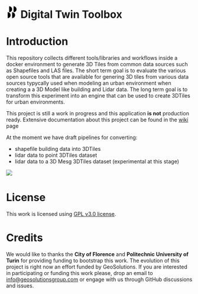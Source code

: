 # <img src="./static/img/logo.svg" height="32" /> Digital Twin Toolbox

Introduction
============
This repository collects different tools/libraries and workflows inside a docker environment to generate 3D Tiles from common data sources such as Shapefiles and LAS files. 
The short term goal is to evaluate the various open source tools that are available for genering 3D tiles from various data sources typycally used when modeling an urban environment when creating a a 3D Model like building and Lidar data. The long term goal is to transform this experiment into an engine that can be used to create 3DTiles for urban environments.

This project is still a work in progress and this application **is not** production ready. Extensive documentation about this project can be found in the [wiki](https://github.com/geosolutions-it/digital-twin-toolbox/wiki) page

At the moment we have draft pipelines for converting:
- shapefile building data into 3DTiles
- lidar data to point 3DTiles dataset
- lidar data to a 3D Mesg 3DTiles dataset (experimental at this stage)

![](https://github.com/geosolutions-it/digital-twin-toolbox/wiki/images/vector-point-tiling.png)

License
============
This work is licensed using [GPL v3.0 license](https://github.com/geosolutions-it/digital-twin-toolbox/blob/main/LICENSE.txt).

Credits
============
We would like to thanks the **City of Florence** and **Politechnic University of Turin** for providing funding to bootstrap this work. The evolution of this project is right now an effort funded by GeoSolutions.
If you are interested in participating or funding this work please, drop an email to info@geosolutionsgroup.com or engage with us through GitHub discussions and issues.

